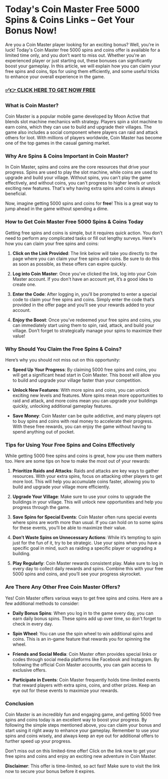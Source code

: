# Today's Coin Master Free 5000 Spins & Coins Links – Get Your Bonus Now!

Are you a Coin Master player looking for an exciting bonus? Well, you're in luck! Today's Coin Master free 5000 spins and coins offer is available for a limited time only, and you don’t want to miss out. Whether you're an experienced player or just starting out, these bonuses can significantly boost your gameplay. In this article, we will explain how you can claim your free spins and coins, tips for using them efficiently, and some useful tricks to enhance your overall experience in the game.

### [✅👉 CLICK HERE TO GET NOW FREE](https://freerewards.xyz/coin/master/)

### What is Coin Master?

Coin Master is a popular mobile game developed by Moon Active that blends slot machine mechanics with strategy. Players spin a slot machine to earn coins, which they can use to build and upgrade their villages. The game also includes a social component where players can raid and attack others for loot. With millions of players worldwide, Coin Master has become one of the top games in the casual gaming market.

### Why Are Spins & Coins Important in Coin Master?

In Coin Master, spins and coins are the core resources that drive your progress. Spins are used to play the slot machine, while coins are used to upgrade and build your village. Without spins, you can't play the game effectively, and without coins, you can't progress to higher levels or unlock exciting new features. That's why having extra spins and coins is always beneficial.

Now, imagine getting 5000 spins and coins for **free**! This is a great way to jump ahead in the game without spending a dime.

### How to Get Coin Master Free 5000 Spins & Coins Today

Getting free spins and coins is simple, but it requires quick action. You don’t need to perform any complicated tasks or fill out lengthy surveys. Here's how you can claim your free spins and coins:

1. **Click on the Link Provided**: The link below will take you directly to the page where you can claim your free spins and coins. Be sure to do this as soon as possible, as these offers can expire quickly.

2. **Log into Coin Master**: Once you've clicked the link, log into your Coin Master account. If you don't have an account yet, it’s a good idea to create one. 

3. **Enter the Code**: After logging in, you'll be prompted to enter a special code to claim your free spins and coins. Simply enter the code that’s provided in the offer page and you’ll see your rewards added to your account.

4. **Enjoy the Boost**: Once you've redeemed your free spins and coins, you can immediately start using them to spin, raid, attack, and build your village. Don’t forget to strategically manage your spins to maximize their value!

### Why Should You Claim the Free Spins & Coins?

Here’s why you should not miss out on this opportunity:

- **Speed Up Your Progress**: By claiming 5000 free spins and coins, you will get a significant head start in Coin Master. This boost will allow you to build and upgrade your village faster than your competition.
  
- **Unlock New Features**: With more spins and coins, you can unlock exciting new levels and features. More spins mean more opportunities to raid and attack, and more coins mean you can upgrade your buildings quickly, unlocking additional gameplay features.

- **Save Money**: Coin Master can be quite addictive, and many players opt to buy spins and coins with real money to accelerate their progress. With these free rewards, you can enjoy the game without having to spend anything out of pocket.

### Tips for Using Your Free Spins and Coins Effectively

While getting 5000 free spins and coins is great, how you use them matters too. Here are some tips on how to make the most out of your rewards:

1. **Prioritize Raids and Attacks**: Raids and attacks are key ways to gather resources. With your extra spins, focus on attacking other players to get more loot. This will help you accumulate coins faster, allowing you to build and upgrade your village more efficiently.

2. **Upgrade Your Village**: Make sure to use your coins to upgrade the buildings in your village. This will unlock new opportunities and help you progress through the game.

3. **Save Spins for Special Events**: Coin Master often runs special events where spins are worth more than usual. If you can hold on to some spins for these events, you’ll be able to maximize their value.

4. **Don’t Waste Spins on Unnecessary Actions**: While it’s tempting to spin just for the fun of it, try to be strategic. Use your spins when you have a specific goal in mind, such as raiding a specific player or upgrading a building.

5. **Play Regularly**: Coin Master rewards consistent play. Make sure to log in every day to collect daily rewards and spins. Combine this with your free 5000 spins and coins, and you’ll see your progress skyrocket.

### Are There Any Other Free Coin Master Offers?

Yes! Coin Master offers various ways to get free spins and coins. Here are a few additional methods to consider:

- **Daily Bonus Spins**: When you log in to the game every day, you can earn daily bonus spins. These spins add up over time, so don't forget to check in every day.

- **Spin Wheel**: You can use the spin wheel to win additional spins and coins. This is an in-game feature that rewards you for spinning the wheel.

- **Friends and Social Media**: Coin Master often provides special links or codes through social media platforms like Facebook and Instagram. By following the official Coin Master accounts, you can gain access to exclusive offers.

- **Participate in Events**: Coin Master frequently holds time-limited events that reward players with extra spins, coins, and other prizes. Keep an eye out for these events to maximize your rewards.

### Conclusion

Coin Master is an incredibly fun and engaging game, and getting 5000 free spins and coins today is an excellent way to boost your progress. By following the simple steps mentioned above, you can claim your bonus and start using it right away to enhance your gameplay. Remember to use your spins and coins wisely, and always keep an eye out for additional offers to further speed up your progress.

Don’t miss out on this limited-time offer! Click on the link now to get your free spins and coins and enjoy an exciting new adventure in Coin Master.

**Disclaimer**: This offer is time-limited, so act fast! Make sure to visit the link now to secure your bonus before it expires.
